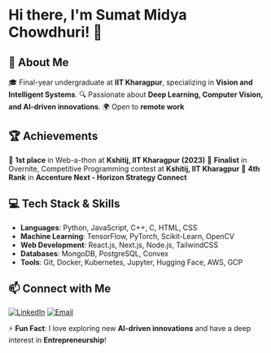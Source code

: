 # Hi there, I'm Sumat Midya Chowdhuri! 👋

## 🚀 About Me
🎓 Final-year undergraduate at **IIT Kharagpur**, specializing in **Vision and Intelligent Systems**.
🔍 Passionate about **Deep Learning, Computer Vision, and AI-driven innovations**.
🌍 Open to **remote work**

## 🏆 Achievements
🏅 **1st place** in Web-a-thon at **Kshitij, IIT Kharagpur (2023)**
🏅 **Finalist** in Overnite, Competitive Programming contest at **Kshitij, IIT Kharagpur**
🏅 **4th Rank** in **Accenture Next - Horizon Strategy Connect**

## 💻 Tech Stack & Skills
- **Languages**: Python, JavaScript, C++, C, HTML, CSS
- **Machine Learning**: TensorFlow, PyTorch, Scikit-Learn, OpenCV
- **Web Development**: React.js, Next.js, Node.js, TailwindCSS
- **Databases**: MongoDB, PostgreSQL, Convex
- **Tools**: Git, Docker, Kubernetes, Jupyter, Hugging Face, AWS, GCP


## 📫 Connect with Me
[![LinkedIn](https://img.shields.io/badge/LinkedIn-Connect-blue?style=flat&logo=linkedin)](https://www.linkedin.com/in/sumatchowdhuri/)
[![Email](https://img.shields.io/badge/Email-Contact%20Me-red?style=flat&logo=gmail)](mailto:sumat4421@gmail.com)

⚡ **Fun Fact**: I love exploring new **AI-driven innovations** and have a deep interest in **Entrepreneurship**!

